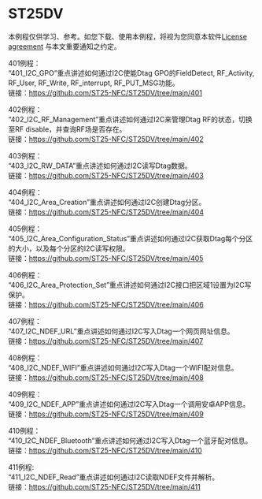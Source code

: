 # ST25DV

本例程仅供学习、参考。如您下载、使用本例程，将视为您同意本软件[License agreement](https://github.com/ST25-NFC/SOFTWARE-LICENSE-AGREEMENT/blob/main/SLA.pdf) 与本文重要通知之约定。

401例程：<br>
“401_I2C_GPO”重点讲述如何通过I2C使能Dtag GPO的FieldDetect, RF_Activity, RF_User, RF_Write, RF_interrupt, RF_PUT_MSG功能。<br>
链接：https://github.com/ST25-NFC/ST25DV/tree/main/401

402例程：<br>
“402_I2C_RF_Management”重点讲述如何通过I2C来管理Dtag RF的状态，切换至RF disable，并查询RF场是否存在。<br>
链接：https://github.com/ST25-NFC/ST25DV/tree/main/402

403例程：<br>
“403_I2C_RW_DATA”重点讲述如何通过I2C读写Dtag数据。<br>
链接：https://github.com/ST25-NFC/ST25DV/tree/main/403

404例程：<br>
“404_I2C_Area_Creation”重点讲述如何通过I2C创建Dtag分区。<br>
链接：https://github.com/ST25-NFC/ST25DV/tree/main/404

405例程：<br>
“405_I2C_Area_Configuration_Status”重点讲述如何通过I2C获取Dtag每个分区的大小，以及每个分区的I2C读写权限。<br>
链接：https://github.com/ST25-NFC/ST25DV/tree/main/405

406例程：<br>
“406_I2C_Area_Protection_Set”重点讲述如何通过I2C接口把区域1设置为I2C写保护。<br>
链接：https://github.com/ST25-NFC/ST25DV/tree/main/406

407例程：<br>
“407_I2C_NDEF_URL”重点讲述如何通过I2C写入Dtag一个网页网址信息。<br>
链接：https://github.com/ST25-NFC/ST25DV/tree/main/407

408例程：<br>
“408_I2C_NDEF_WIFI”重点讲述如何通过I2C写入Dtag一个WIFI配对信息。<br>
链接：https://github.com/ST25-NFC/ST25DV/tree/main/408

409例程：<br>
“409_I2C_NDEF_APP”重点讲述如何通过I2C写入Dtag一个调用安卓APP信息。<br>
链接：https://github.com/ST25-NFC/ST25DV/tree/main/409

410例程：<br>
“410_I2C_NDEF_Bluetooth”重点讲述如何通过I2C写入Dtag一个蓝牙配对信息。<br>
链接：https://github.com/ST25-NFC/ST25DV/tree/main/410

411例程:<br>
“411_I2C_NDEF_Read”重点讲述如何通过I2C读取NDEF文件并解析。<br>
链接：https://github.com/ST25-NFC/ST25DV/tree/main/411
